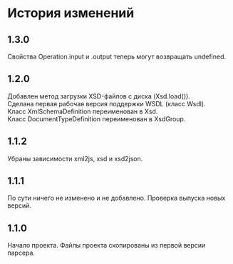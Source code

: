 История изменений
=================

1.3.0
-----

Свойства Operation.input и .output теперь могут возвращать undefined.

1.2.0
-----

Добавлен метод загрузки XSD-файлов с диска (Xsd.load()).  
Сделана первая рабочая версия поддержки WSDL (класс Wsdl).  
Класс XmlSchemaDefinition переименован в Xsd.  
Класс DocumentTypeDefinition переименован в XsdGroup.  

1.1.2
-----

Убраны зависимости xml2js, xsd и xsd2json.

1.1.1
-----

По сути ничего не изменено и не добавлено. Проверка выпуска новых версий.

1.1.0
-----

Начало проекта.
Файлы проекта скопированы из первой версии парсера.